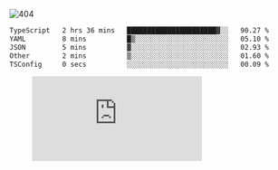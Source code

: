![404](https://user-images.githubusercontent.com/378023/89412096-6f759d80-d761-11ea-8c57-84b30ef3f2b1.png)

<!--START_SECTION:waka-->

```txt
TypeScript   2 hrs 36 mins   ██████████████████████▓░░   90.27 %
YAML         8 mins          █▒░░░░░░░░░░░░░░░░░░░░░░░   05.10 %
JSON         5 mins          ▓░░░░░░░░░░░░░░░░░░░░░░░░   02.93 %
Other        2 mins          ▒░░░░░░░░░░░░░░░░░░░░░░░░   01.60 %
TSConfig     0 secs          ░░░░░░░░░░░░░░░░░░░░░░░░░   00.09 %
```

<!--END_SECTION:waka-->
<figure><embed src="https://wakatime.com/share/@018b853e-267a-435d-a858-33e2b098b9d7/f3c3aa68-553a-4373-a9f9-2d456f62f780.svg"></embed></figure>
